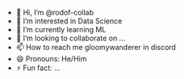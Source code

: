 - 👋 Hi, I’m @rodof-collab
- 👀 I’m interested in Data Science
- 🌱 I’m currently learning ML
- 💞️ I’m looking to collaborate on ...
- 📫 How to reach me gloomywanderer in discord
- 😄 Pronouns: He/Him
- ⚡ Fun fact: ...

<!---
rodof-collab/rodof-collab is a ✨ special ✨ repository because its `README.md` (this file) appears on your GitHub profile.
You can click the Preview link to take a look at your changes.
--->
